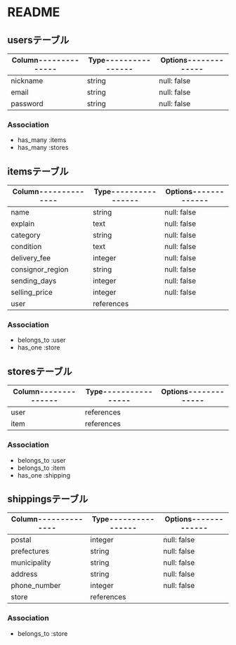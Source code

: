 # README

## usersテーブル

|Column--------------|Type----------------|Options-------------|
|--------------------|--------------------|--------------------|
|nickname            |string              |null: false         |
|email               |string              |null: false         |
|password            |string              |null: false         |

### Association

- has_many :items
- has_many :stores


## itemsテーブル

|Column--------------|Type----------------|Options-------------|
|--------------------|--------------------|--------------------|
|name                |string              |null: false         |
|explain             |text                |null: false         |
|category            |string              |null: false         |
|condition           |text                |null: false         |
|delivery_fee        |integer             |null: false         |
|consignor_region    |string              |null: false         |
|sending_days        |integer             |null: false         |
|selling_price       |integer             |null: false         |
|user                |references          |                    |

### Association

- belongs_to :user
- has_one :store


## storesテーブル

|Column--------------|Type----------------|Options-------------|
|--------------------|--------------------|--------------------|
|user                |references          |                    |
|item                |references          |                    |

### Association

- belongs_to :user
- belongs_to :item
- has_one :shipping


## shippingsテーブル

|Column--------------|Type----------------|Options-------------|
|--------------------|--------------------|--------------------|
|postal              |integer             |null: false         |
|prefectures         |string              |null: false         |
|municipality        |string              |null: false         |
|address             |string              |null: false         |
|phone_number        |integer             |null: false         |
|store               |references          |                    |

### Association

- belongs_to :store